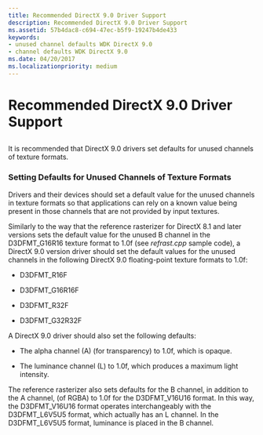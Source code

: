 ```yaml
---
title: Recommended DirectX 9.0 Driver Support
description: Recommended DirectX 9.0 Driver Support
ms.assetid: 57b4dac8-c694-47ec-b5f9-19247b4de433
keywords:
- unused channel defaults WDK DirectX 9.0
- channel defaults WDK DirectX 9.0
ms.date: 04/20/2017
ms.localizationpriority: medium
---
```


# Recommended DirectX 9.0 Driver Support


## <span id="ddk_recommended_directx_9_0_driver_support_gg"></span><span id="DDK_RECOMMENDED_DIRECTX_9_0_DRIVER_SUPPORT_GG"></span>


It is recommended that DirectX 9.0 drivers set defaults for unused channels of texture formats.

### <span id="Setting_Defaults_for_Unused_Channels_of_Texture_Formats"></span><span id="setting_defaults_for_unused_channels_of_texture_formats"></span><span id="SETTING_DEFAULTS_FOR_UNUSED_CHANNELS_OF_TEXTURE_FORMATS"></span>Setting Defaults for Unused Channels of Texture Formats

Drivers and their devices should set a default value for the unused channels in texture formats so that applications can rely on a known value being present in those channels that are not provided by input textures.

Similarly to the way that the reference rasterizer for DirectX 8.1 and later versions sets the default value for the unused B channel in the D3DFMT\_G16R16 texture format to 1.0f (see *refrast.cpp* sample code), a DirectX 9.0 version driver should set the default values for the unused channels in the following DirectX 9.0 floating-point texture formats to 1.0f:

-   D3DFMT\_R16F

-   D3DFMT\_G16R16F

-   D3DFMT\_R32F

-   D3DFMT\_G32R32F

A DirectX 9.0 driver should also set the following defaults:

-   The alpha channel (A) (for transparency) to 1.0f, which is opaque.

-   The luminance channel (L) to 1.0f, which produces a maximum light intensity.

The reference rasterizer also sets defaults for the B channel, in addition to the A channel, (of RGBA) to 1.0f for the D3DFMT\_V16U16 format. In this way, the D3DFMT\_V16U16 format operates interchangeably with the D3DFMT\_L6V5U5 format, which actually has an L channel. In the D3DFMT\_L6V5U5 format, luminance is placed in the B channel.

 

 






